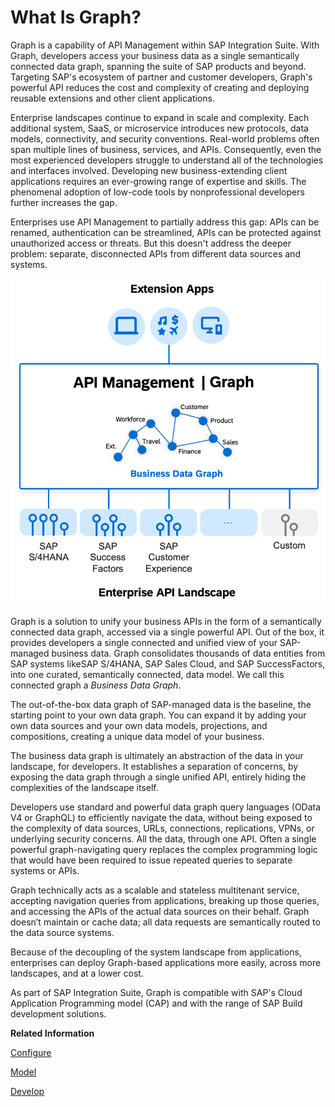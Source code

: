 <!-- copyad1c48d41b2542b185a46da1e65ba9c0 -->

# What Is Graph?

Graph is a capability of API Management within SAP Integration Suite. With Graph, developers access your business data as a single semantically connected data graph, spanning the suite of SAP products and beyond. Targeting SAP's ecosystem of partner and customer developers, Graph's powerful API reduces the cost and complexity of creating and deploying reusable extensions and other client applications.

Enterprise landscapes continue to expand in scale and complexity. Each additional system, SaaS, or microservice introduces new protocols, data models, connectivity, and security conventions. Real-world problems often span multiple lines of business, services, and APIs. Consequently, even the most experienced developers struggle to understand all of the technologies and interfaces involved. Developing new business-extending client applications requires an ever-growing range of expertise and skills. The phenomenal adoption of low-code tools by nonprofessional developers further increases the gap.

Enterprises use API Management to partially address this gap: APIs can be renamed, authentication can be streamlined, APIs can be protected against unauthorized access or threats. But this doesn't address the deeper problem: separate, disconnected APIs from different data sources and systems.

![](images/Graph_Diagram_ea6848a.png)

Graph is a solution to unify your business APIs in the form of a semantically connected data graph, accessed via a single powerful API. Out of the box, it provides developers a single connected and unified view of your SAP-managed business data. Graph consolidates thousands of data entities from SAP systems likeSAP S/4HANA, SAP Sales Cloud, and SAP SuccessFactors, into one curated, semantically connected, data model. We call this connected graph a *Business Data Graph*.

The out-of-the-box data graph of SAP-managed data is the baseline, the starting point to your own data graph. You can expand it by adding your own data sources and your own data models, projections, and compositions, creating a unique data model of your business.

The business data graph is ultimately an abstraction of the data in your landscape, for developers. It establishes a separation of concerns, by exposing the data graph through a single unified API, entirely hiding the complexities of the landscape itself.

Developers use standard and powerful data graph query languages \(OData V4 or GraphQL\) to efficiently navigate the data, without being exposed to the complexity of data sources, URLs, connections, replications, VPNs, or underlying security concerns. All the data, through one API. Often a single powerful graph-navigating query replaces the complex programming logic that would have been required to issue repeated queries to separate systems or APIs.

Graph technically acts as a scalable and stateless multitenant service, accepting navigation queries from applications, breaking up those queries, and accessing the APIs of the actual data sources on their behalf. Graph doesn’t maintain or cache data; all data requests are semantically routed to the data source systems.

Because of the decoupling of the system landscape from applications, enterprises can deploy Graph-based applications more easily, across more landscapes, and at a lower cost.

As part of SAP Integration Suite, Graph is compatible with SAP's Cloud Application Programming model \(CAP\) and with the range of SAP Build development solutions.

**Related Information**  


[Configure](50-Development/configure-1b52dd1.md "Before Graph can be used, the Tenant administrator, needs to configure Graph as a capability of API Management within SAP Integration Suite.")

[Model](50-Development/model-31f8c54.md "It is common knowledge that data-driven software should be modeled on its underlying business processes.")

[Develop](50-Development/develop-68ce43a.md "As a developer you want to build applications that consume data from business data graphs. This section provides all the information you need to start developing.")

